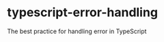 # typescript-error-handling
The best practice for handling error in TypeScript                                             
